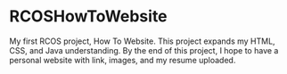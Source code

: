 # RCOSHowToWebsite
My first RCOS project, How To Website.
This project expands my HTML, CSS, and Java understanding. By the end of this project, I hope to have a personal website with link, images, and my resume uploaded.
